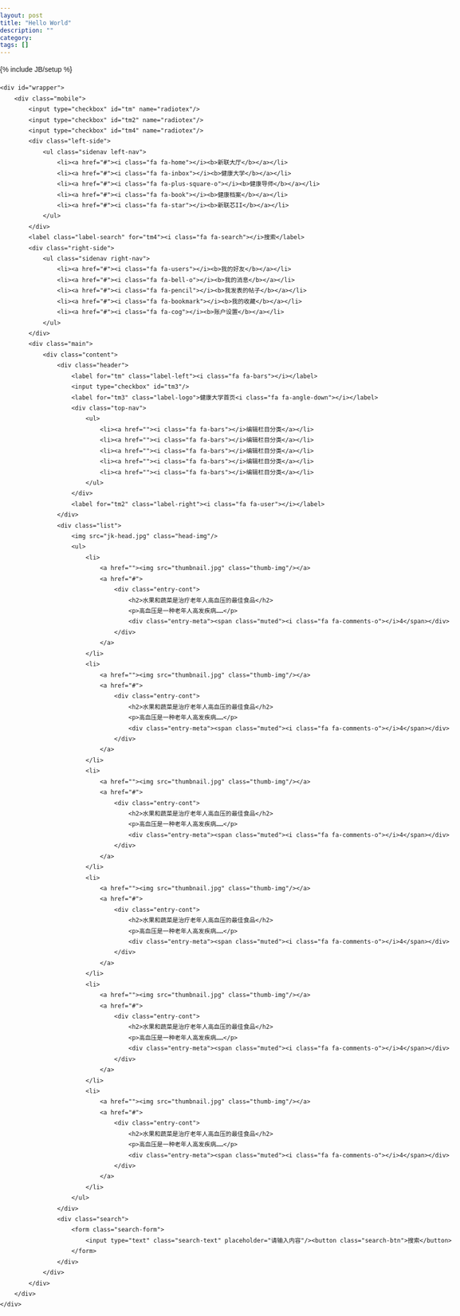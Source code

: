 ```yaml
---
layout: post
title: "Hello World"
description: ""
category: 
tags: []
---
```

{% include JB/setup %}
<style type="text/css">
	body{font:14px/1.8 arial; margin:0; padding:0; max-width:1024px; margin:0 auto 20px;}
	ul,li,p,h1,section,label,a,input,div,span,h2,h3{margin:0; padding:0;}
	ul li{list-style:none;}
	a{text-decoration: none; color:#333;}
	a:hover{text-decoration: none;}
	img{max-width:100%; height:auto; border:0;}
	.mobile{overflow: hidden; -webkit-box-shadow: 0 0 24px rgba(0,0,0,0.5); box-shadow: 0 0 24px rgba(0,0,0,0.5); position: relative; height:100%;}
	#tm, #tm2,#tm3,#tm4{display: none;}
	
	.left-side{position: absolute; left:0; top:0; bottom:0; padding-top:50px; width:150px; background: rgba(50,60,60,.8);}
	.sidenav li {list-style-type: none;}
	.sidenav a { color: white; text-decoration: none; }
	.sidenav b {
		font: bold 12px/48px Arial; display: block;
		opacity: 0; -webkit-transform: translateX(50px); -ms-transform: translateX(50px); transform: translateX(50px); -webkit-transition: all 0.4s; transition: all 0.4s;
	}
	.right-side .sidenav b{-webkit-transform:translateX(-50px);-ms-transform:translateX(-50px);transform:translateX(-50px);}
	.sidenav i {
		display: block; width: 50px; float: left; 
		font-size: 16px; line-height: 48px; text-align: center;
	}
	.right-side{position: absolute; right:0; top:0; bottom: 0; padding-top:50px; width:150px; background: rgb(50,60,60);}
	.main{
		position: relative; 
		width:100%; 
		background: #fff;
		-webkit-transition:all .25s; 
		transition:all .25s;
		min-height:300px;
	}
	.content{}
	.header{position:relative;background: #FB4700; color:#fff; text-align: center; height:52px; z-index:2;}
	.label-logo{font-size:22px; line-height:32px; cursor:pointer; display:block; padding-top:4px;}
	.label-logo i{display:block; line-height:12px;-webkit-transform:rotate(0deg); -ms-transform:rotate(0deg); transform:rotate(0deg); -webkit-transition:all .3s; transition:all .3s}
	.label-left, .label-right{position: absolute; left:10px; top:8px; cursor: pointer; border:1px solid #fff; border-radius:20px; padding:5px 5px; width:20px; height:20px; line-height:20px; font-size:18px;}
	.label-right{left:auto; right:10px;}
	#tm:checked ~ .main{-webkit-transform:translateX(150px);-ms-transform:translateX(150px);transform:translateX(150px);}
	#tm:checked ~ .left-side li b {opacity: 1; -webkit-transform: translateX(0); -ms-transform: translateX(0); transform: translateX(0);}
	#tm:checked ~ .left-side li:nth-child(1) b {-webkit-transition-delay: 0.08s;transition-delay: 0.08s;}
	#tm:checked ~ .left-side li:nth-child(2) b {-webkit-transition-delay: 0.16s;transition-delay: 0.16s;}
	#tm:checked ~ .left-side li:nth-child(3) b {-webkit-transition-delay: 0.24s;transition-delay: 0.24s;}
	#tm:checked ~ .left-side li:nth-child(4) b {-webkit-transition-delay: 0.32s;transition-delay: 0.32s;}
	#tm:checked ~ .left-side li:nth-child(5) b {-webkit-transition-delay: 0.40s;transition-delay: 0.40s;}
	#tm:checked .left-side li:nth-child(6) b {-webkit-transition-delay: 0.48s;transition-delay: 0.48s;}
	#tm2:checked ~ .main{-webkit-transform:translateX(-150px);-ms-transform:translateX(-150px);transform:translateX(-150px);}
	#tm2:checked ~ .right-side .sidenav li b{opacity:1; -webkit-transform:translateX(0); -ms-transform:translateX(0); transform:translateX(0);}
	#tm2:checked ~ .right-side li:nth-child(1) b {-webkit-transition-delay: 0.08s;transition-delay: 0.08s;}
	#tm2:checked ~ .right-side li:nth-child(2) b {-webkit-transition-delay: 0.16s;transition-delay: 0.16s;}
	#tm2:checked ~ .right-side li:nth-child(3) b {-webkit-transition-delay: 0.24s;transition-delay: 0.24s;}
	#tm2:checked ~ .right-side li:nth-child(4) b {-webkit-transition-delay: 0.32s;transition-delay: 0.32s;}
	#tm2:checked ~ .right-side li:nth-child(5) b {-webkit-transition-delay: 0.40s;transition-delay: 0.40s;}
	#tm2:checked ~ .right-side li:nth-child(6) b {-webkit-transition-delay: 0.48s;transition-delay: 0.48s;}
	
	.head-img{max-width:100%; height:auto; width:100%; display:block;}
	.list{background:#E9E9E9;}
	.list li{padding:10px 0; border-bottom:1px solid #ddd; margin-left:10px; zoom:1;}
	.list li:before, .list li:after{display:table; content:"";}
	.list li:after{clear:both;}
	.thumb-img{float:left; margin-right:20px;}
	.entry-cont{overflow:hidden;}
	.entry-cont h2{font-size:20px;}
	.entry-meta{float:right;}
	.top-nav{display:none; position:absolute; top:100%; left:0; right:0; background:rgba(0,0,0,0.3); width:100%;}
	.top-nav ul{font-size:0; *word-spacing:-1px; padding:6px 4px 4px;}
	.top-nav li{display:inline-block; *display:inline; *zoom:1; vertical-align:top; letter-spacing:normal; word-spacing:normal; font-size:14px; width:20%; text-align:center;}
	@media screen and (-webkit-min-device-pixel-ratio:0){
		.top-nav ul{letter-spacing:-5px;}
	}
	.top-nav li a{color:#fff; padding:0 4px; display:block;}
	.top-nav li i{display:block; padding:4px; border:1px solid #fff; border-radius:15px; width:15px; height:15px; margin:0 auto 4px;}
	#tm3:checked ~ .top-nav{display:block;}
	#tm3:checked ~ .label-logo i{-webkit-transform:rotate(180deg);-ms-transform:rotate(180deg);transform:rotate(180deg);}
	
	/*search*/
	.search{display:none;}
	.label-search{position:absolute; top:20px; left:10px; color:#fff; border-bottom:1px solid #fff; display:block; width:128px; font-size:14px; line-height:1.4; cursor:pointer}
	.label-search i{float:right; opacity:.6; font-weight:normal; padding-right:10px;}
	.search-form{background:rgba(0,0,0,0.1); padding:10px; position:relative;}
	.search-text{border:1px solid #ddd; padding:3px 6px; height:24px; width:88%; box-sizing:border-box; border-radius:8px;}
	.search-btn{position:absolute; right:10px; top:10px; width:10%; min-width:44px;}
	.close-left .main{-webkit-transform:translateX(0px);-ms-transform:translateX(0px);transform:translateX(0px);}
	#tm4:checked ~ .main .list{display:none;}
	#tm4:checked ~ .main .search{display:block;}
	</style>
	<div id="wrapper">
		<div class="mobile">
			<input type="checkbox" id="tm" name="radiotex"/>
			<input type="checkbox" id="tm2" name="radiotex"/>
			<input type="checkbox" id="tm4" name="radiotex"/>
			<div class="left-side">
				<ul class="sidenav left-nav">
					<li><a href="#"><i class="fa fa-home"></i><b>新联大厅</b></a></li>
					<li><a href="#"><i class="fa fa-inbox"></i><b>健康大学</b></a></li>
					<li><a href="#"><i class="fa fa-plus-square-o"></i><b>健康导师</b></a></li>
					<li><a href="#"><i class="fa fa-book"></i><b>健康档案</b></a></li>
					<li><a href="#"><i class="fa fa-star"></i><b>新联芯II</b></a></li>
				</ul>
			</div>
			<label class="label-search" for="tm4"><i class="fa fa-search"></i>搜索</label>
			<div class="right-side">
				<ul class="sidenav right-nav">
					<li><a href="#"><i class="fa fa-users"></i><b>我的好友</b></a></li>
					<li><a href="#"><i class="fa fa-bell-o"></i><b>我的消息</b></a></li>
					<li><a href="#"><i class="fa fa-pencil"></i><b>我发表的帖子</b></a></li>
					<li><a href="#"><i class="fa fa-bookmark"></i><b>我的收藏</b></a></li>
					<li><a href="#"><i class="fa fa-cog"></i><b>账户设置</b></a></li>
				</ul>
			</div>
			<div class="main">
				<div class="content">
					<div class="header">
						<label for="tm" class="label-left"><i class="fa fa-bars"></i></label>
						<input type="checkbox" id="tm3"/>
						<label for="tm3" class="label-logo">健康大学首页<i class="fa fa-angle-down"></i></label>
						<div class="top-nav">
							<ul>
								<li><a href=""><i class="fa fa-bars"></i>编辑栏目分类</a></li>
								<li><a href=""><i class="fa fa-bars"></i>编辑栏目分类</a></li>
								<li><a href=""><i class="fa fa-bars"></i>编辑栏目分类</a></li>
								<li><a href=""><i class="fa fa-bars"></i>编辑栏目分类</a></li>
								<li><a href=""><i class="fa fa-bars"></i>编辑栏目分类</a></li>
							</ul>
						</div>
						<label for="tm2" class="label-right"><i class="fa fa-user"></i></label>
					</div>
					<div class="list">
						<img src="jk-head.jpg" class="head-img"/>
						<ul>
							<li>
								<a href=""><img src="thumbnail.jpg" class="thumb-img"/></a>
								<a href="#">
									<div class="entry-cont">
										<h2>水果和蔬菜是治疗老年人高血压的最佳食品</h2>
										<p>高血压是一种老年人高发疾病……</p>
										<div class="entry-meta"><span class="muted"><i class="fa fa-comments-o"></i>4</span></div>
									</div>
								</a>
							</li>
							<li>
								<a href=""><img src="thumbnail.jpg" class="thumb-img"/></a>
								<a href="#">
									<div class="entry-cont">
										<h2>水果和蔬菜是治疗老年人高血压的最佳食品</h2>
										<p>高血压是一种老年人高发疾病……</p>
										<div class="entry-meta"><span class="muted"><i class="fa fa-comments-o"></i>4</span></div>
									</div>
								</a>
							</li>
							<li>
								<a href=""><img src="thumbnail.jpg" class="thumb-img"/></a>
								<a href="#">
									<div class="entry-cont">
										<h2>水果和蔬菜是治疗老年人高血压的最佳食品</h2>
										<p>高血压是一种老年人高发疾病……</p>
										<div class="entry-meta"><span class="muted"><i class="fa fa-comments-o"></i>4</span></div>
									</div>
								</a>
							</li>
							<li>
								<a href=""><img src="thumbnail.jpg" class="thumb-img"/></a>
								<a href="#">
									<div class="entry-cont">
										<h2>水果和蔬菜是治疗老年人高血压的最佳食品</h2>
										<p>高血压是一种老年人高发疾病……</p>
										<div class="entry-meta"><span class="muted"><i class="fa fa-comments-o"></i>4</span></div>
									</div>
								</a>
							</li>
							<li>
								<a href=""><img src="thumbnail.jpg" class="thumb-img"/></a>
								<a href="#">
									<div class="entry-cont">
										<h2>水果和蔬菜是治疗老年人高血压的最佳食品</h2>
										<p>高血压是一种老年人高发疾病……</p>
										<div class="entry-meta"><span class="muted"><i class="fa fa-comments-o"></i>4</span></div>
									</div>
								</a>
							</li>
							<li>
								<a href=""><img src="thumbnail.jpg" class="thumb-img"/></a>
								<a href="#">
									<div class="entry-cont">
										<h2>水果和蔬菜是治疗老年人高血压的最佳食品</h2>
										<p>高血压是一种老年人高发疾病……</p>
										<div class="entry-meta"><span class="muted"><i class="fa fa-comments-o"></i>4</span></div>
									</div>
								</a>
							</li>
						</ul>
					</div>
					<div class="search">
						<form class="search-form">
							<input type="text" class="search-text" placeholder="请输入内容"/><button class="search-btn">搜索</button>
						</form>	
					</div>
				</div>
			</div>
		</div>
	</div>

